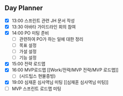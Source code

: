 ## Day Planner
- [x] 13:00 스프린트 관련 JH 문서 작성
- [x] 13:30 아바타 가이드라인 회의 참여
- [x] 14:00 PO 미팅 준비
	- [ ] 관련하여 PO가 하는 일에 대한 정리
	- [ ] 목표 설정
	- [ ] 가설 설정
	- [ ] 기능 설정
- [x] 15:00 전략 로드맵
- [x] 16:00 MVP로드맵 [[Work/전략/MVP 전략/MVP 로드맵]]
	- [ ] (시드팁스 현물증빙)
- [x] 19:00 심재훈 심사역님 미팅 [[심재훈 심사역님 미팅]]
- [ ] MVP 스프린트 로드맵 미팅